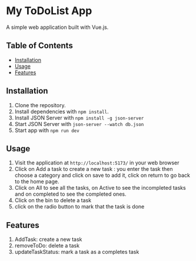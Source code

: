 # My ToDoList App

A simple web application built with Vue.js.

## Table of Contents

- [Installation](#installation)
- [Usage](#usage)
- [Features](#features)

## Installation

1. Clone the repository.
2. Install dependencies with `npm install`.
3. Install JSON Server with `npm install -g json-server`
4. Start JSON Server with `json-server --watch db.json`
5. Start app with `npm run dev`

## Usage

1. Visit the application at `http://localhost:5173/` in your web browser
2. Click on Add a task to create a new task : you enter the task then choose a category and click on save to add it, click on return to go back to the home page.
3. Click on All to see all the tasks, on Active to see the incompleted tasks and on completed to see the completed ones.
4. Click on the bin to delete a task
5. click on the radio button to mark that the task is done

## Features

1. AddTask: create a new task
2. removeToDo: delete a task
3. updateTaskStatus: mark a task as a completes task
